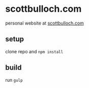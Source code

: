# scottbulloch.com
personal website at [scottbulloch.com](http://scottbulloch.com/)

## setup
clone repo and `npm install`

## build
run `gulp`
